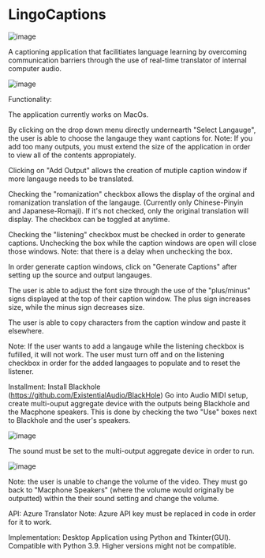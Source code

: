 # LingoCaptions

![image](https://user-images.githubusercontent.com/87694809/151697297-b9ee70c6-06e8-478a-be07-746d1415dc38.png)

A captioning application that facilitiates language learning by overcoming communication barriers through the use of real-time translator of internal computer audio.

![image](https://user-images.githubusercontent.com/87694809/151697598-cc43e635-fdd2-4500-959a-3fe4349654ec.png)

Functionality: 

The application currently works on MacOs. 

By clicking on the drop down menu directly undernearth "Select Langauge", the user is able to choose the langauge they want captions for.
Note: If you add too many outputs, you must extend the size of the application in order to view all of the contents appropiately. 

Clicking on "Add Output" allows the creation of mutiple caption window if more langauge needs to be translated. 

Checking the "romanization" checkbox allows the display of the orginal and romanization translation of the langauge. (Currently only Chinese-Pinyin and Japanese-Romaji). If it's not checked, only the original translation will display. The checkbox can be toggled at anytime.

Checking the "listening" checkbox must be checked in order to generate captions. Unchecking the box while the caption windows are open will close those windows. 
Note: that there is a delay when unchecking the box.

In order generate caption windows, click on "Generate Captions" after setting up the source and output langauges.  

The user is able to adjust the font size through the use of the "plus/minus" signs displayed at the top of their caption window. The plus sign increases size, while the minus sign decreases size.

The user is able to copy characters from the caption window and paste it elsewhere.

Note: If the user wants to add a langauge while the listening checkbox is fufilled, it will not work. The user must turn off and on the listening checkbox in order for the added langaages to populate and to reset the listener.

Installment: 
Install Blackhole (https://github.com/ExistentialAudio/BlackHole)
Go into Audio MIDI setup, create multi-ouput aggregate device with the outputs being Blackhole and the Macphone speakers. This is done by checking the two "Use" boxes next to Blackhole and the user's speakers.

![image](https://user-images.githubusercontent.com/87694809/151698155-df91d4c8-d782-4ed9-a326-1acc968aba4a.png)

The sound must be set to the multi-output aggregate device in order to run.

![image](https://user-images.githubusercontent.com/87694809/151698091-a3dd05d1-dd6a-4551-96f8-7fc56f1d61f1.png)

Note: the user is unable to change the volume of the video. They must go back to "Macphone Speakers" (where the volume would originally be outputted) within the their sound setting and change the volume.


API: Azure Translator
Note: Azure API key must be replaced in code in order for it to work.

Implementation: 
Desktop Application using Python and Tkinter(GUI). 
Compatible with Python 3.9. Higher versions might not be compatible.
